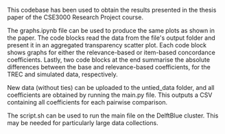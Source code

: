 This codebase has been used to obtain the results presented in the thesis paper of the CSE3000 Research Project course.

The graphs.ipynb file can be used to produce the same plots as shown in the paper. The code blocks read the data from the file's output folder and present it in an aggregated transparency scatter plot. Each code block shows graphs for either the relevance-based or item-based concordance coefficients. Lastly, two code blocks at the end summarise the absolute differences between the base and relevance-based coefficients, for the TREC and simulated data, respectively.

New data (without ties) can be uploaded to the untied_data folder, and all coefficients are obtained by running the main.py file. This outputs a CSV containing all coefficients for each pairwise comparison. 

The script.sh can be used to run the main file on the DelftBlue cluster. This may be needed for particularly large data collections.
